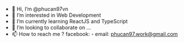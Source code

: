 - 👋 Hi, I’m @phucan97vn
- 👀 I’m interested in Web Development
- 🌱 I’m currently learning ReactJS and TypeScript
- 💞️ I’m looking to collaborate on ...
- 📫 How to reach me ? facebook: - email: phucan97.work@gmail.com

<!---
phucan97vn/phucan97vn is a ✨ special ✨ repository because its `README.md` (this file) appears on your GitHub profile.
You can click the Preview link to take a look at your changes.
--->
